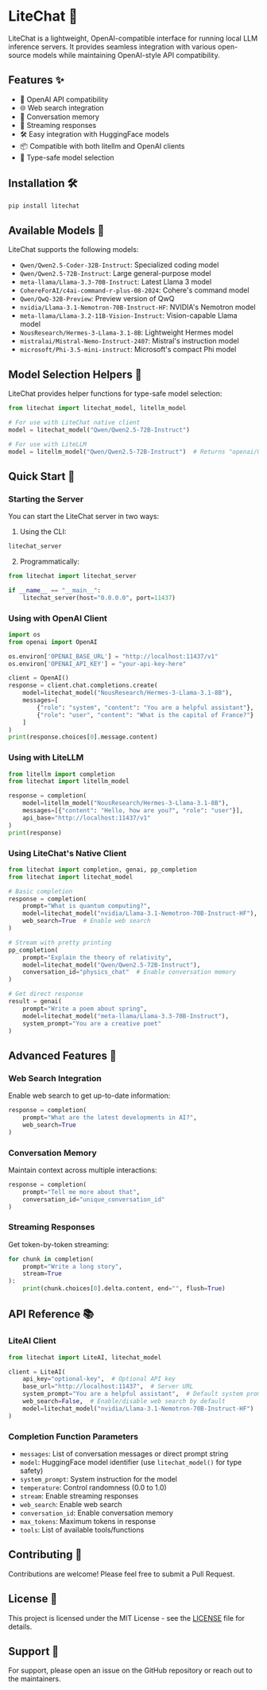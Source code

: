 # LiteChat 🚀

LiteChat is a lightweight, OpenAI-compatible interface for running local LLM inference servers. It provides seamless integration with various open-source models while maintaining OpenAI-style API compatibility.

## Features ✨

- 🔄 OpenAI API compatibility
- 🌐 Web search integration
- 💬 Conversation memory
- 🔄 Streaming responses
- 🛠️ Easy integration with HuggingFace models
- 📦 Compatible with both litellm and OpenAI clients
- 🎯 Type-safe model selection

## Installation 🛠️

```bash
pip install litechat
```

## Available Models 🤖

LiteChat supports the following models:

- `Qwen/Qwen2.5-Coder-32B-Instruct`: Specialized coding model
- `Qwen/Qwen2.5-72B-Instruct`: Large general-purpose model
- `meta-llama/Llama-3.3-70B-Instruct`: Latest Llama 3 model
- `CohereForAI/c4ai-command-r-plus-08-2024`: Cohere's command model
- `Qwen/QwQ-32B-Preview`: Preview version of QwQ
- `nvidia/Llama-3.1-Nemotron-70B-Instruct-HF`: NVIDIA's Nemotron model
- `meta-llama/Llama-3.2-11B-Vision-Instruct`: Vision-capable Llama model
- `NousResearch/Hermes-3-Llama-3.1-8B`: Lightweight Hermes model
- `mistralai/Mistral-Nemo-Instruct-2407`: Mistral's instruction model
- `microsoft/Phi-3.5-mini-instruct`: Microsoft's compact Phi model

## Model Selection Helpers 🎯

LiteChat provides helper functions for type-safe model selection:

```python
from litechat import litechat_model, litellm_model

# For use with LiteChat native client
model = litechat_model("Qwen/Qwen2.5-72B-Instruct")

# For use with LiteLLM
model = litellm_model("Qwen/Qwen2.5-72B-Instruct")  # Returns "openai/Qwen/Qwen2.5-72B-Instruct"
```

## Quick Start 🚀

### Starting the Server

You can start the LiteChat server in two ways:

1. Using the CLI:
```bash
litechat_server
```

2. Programmatically:
```python
from litechat import litechat_server

if __name__ == "__main__":
    litechat_server(host="0.0.0.0", port=11437)
```

### Using with OpenAI Client

```python
import os
from openai import OpenAI

os.environ['OPENAI_BASE_URL'] = "http://localhost:11437/v1"
os.environ['OPENAI_API_KEY'] = "your-api-key-here"

client = OpenAI()
response = client.chat.completions.create(
    model=litechat_model("NousResearch/Hermes-3-Llama-3.1-8B"),
    messages=[
        {"role": "system", "content": "You are a helpful assistant"},
        {"role": "user", "content": "What is the capital of France?"}
    ]
)
print(response.choices[0].message.content)
```

### Using with LiteLLM

```python
from litellm import completion
from litechat import litellm_model

response = completion(
    model=litellm_model("NousResearch/Hermes-3-Llama-3.1-8B"),
    messages=[{"content": "Hello, how are you?", "role": "user"}],
    api_base="http://localhost:11437/v1"
)
print(response)
```

### Using LiteChat's Native Client

```python
from litechat import completion, genai, pp_completion
from litechat import litechat_model

# Basic completion
response = completion(
    prompt="What is quantum computing?",
    model=litechat_model("nvidia/Llama-3.1-Nemotron-70B-Instruct-HF"),
    web_search=True  # Enable web search
)

# Stream with pretty printing
pp_completion(
    prompt="Explain the theory of relativity",
    model=litechat_model("Qwen/Qwen2.5-72B-Instruct"),
    conversation_id="physics_chat"  # Enable conversation memory
)

# Get direct response
result = genai(
    prompt="Write a poem about spring",
    model=litechat_model("meta-llama/Llama-3.3-70B-Instruct"),
    system_prompt="You are a creative poet"
)
```

## Advanced Features 🔧

### Web Search Integration

Enable web search to get up-to-date information:

```python
response = completion(
    prompt="What are the latest developments in AI?",
    web_search=True
)
```

### Conversation Memory

Maintain context across multiple interactions:

```python
response = completion(
    prompt="Tell me more about that",
    conversation_id="unique_conversation_id"
)
```

### Streaming Responses

Get token-by-token streaming:

```python
for chunk in completion(
    prompt="Write a long story",
    stream=True
):
    print(chunk.choices[0].delta.content, end="", flush=True)
```

## API Reference 📚

### LiteAI Client

```python
from litechat import LiteAI, litechat_model

client = LiteAI(
    api_key="optional-key",  # Optional API key
    base_url="http://localhost:11437",  # Server URL
    system_prompt="You are a helpful assistant",  # Default system prompt
    web_search=False,  # Enable/disable web search by default
    model=litechat_model("nvidia/Llama-3.1-Nemotron-70B-Instruct-HF")  # Default model
)
```

### Completion Function Parameters

- `messages`: List of conversation messages or direct prompt string
- `model`: HuggingFace model identifier (use `litechat_model()` for type safety)
- `system_prompt`: System instruction for the model
- `temperature`: Control randomness (0.0 to 1.0)
- `stream`: Enable streaming responses
- `web_search`: Enable web search
- `conversation_id`: Enable conversation memory
- `max_tokens`: Maximum tokens in response
- `tools`: List of available tools/functions

## Contributing 🤝

Contributions are welcome! Please feel free to submit a Pull Request.

## License 📄

This project is licensed under the MIT License - see the [LICENSE](LICENSE) file for details.

## Support 💬

For support, please open an issue on the GitHub repository or reach out to the maintainers.